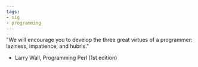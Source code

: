 ```yaml
---
tags:
- sig
- programming
---
```




"We will encourage you to develop the three great virtues of a programmer: laziness, impatience, and hubris."

- Larry Wall, Programming Perl (1st edition)